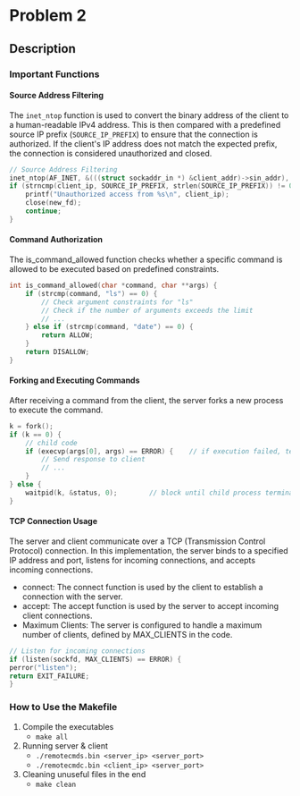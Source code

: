 # Problem 2

## Description

### Important Functions
#### Source Address Filtering

The `inet_ntop` function is used to convert the binary address of the client to a human-readable IPv4 address. This is then compared with a predefined source IP prefix (`SOURCE_IP_PREFIX`) to ensure that the connection is authorized. If the client's IP address does not match the expected prefix, the connection is considered unauthorized and closed.

```c
// Source Address Filtering
inet_ntop(AF_INET, &(((struct sockaddr_in *) &client_addr)->sin_addr), client_ip, sizeof client_ip);
if (strncmp(client_ip, SOURCE_IP_PREFIX, strlen(SOURCE_IP_PREFIX)) != 0) {
    printf("Unauthorized access from %s\n", client_ip);
    close(new_fd);
    continue;
}
```

#### Command Authorization
The is_command_allowed function checks whether a specific command is allowed to be executed based on predefined constraints.
```c
int is_command_allowed(char *command, char **args) {
    if (strcmp(command, "ls") == 0) {
        // Check argument constraints for "ls"
        // Check if the number of arguments exceeds the limit
        // ...
    } else if (strcmp(command, "date") == 0) {
        return ALLOW;
    }
    return DISALLOW;
}
```

#### Forking and Executing Commands
After receiving a command from the client, the server forks a new process to execute the command.
```c
k = fork();
if (k == 0) {
    // child code
    if (execvp(args[0], args) == ERROR) {    // if execution failed, terminate child
        // Send response to client
        // ...
    }
} else {
    waitpid(k, &status, 0);        // block until child process terminates
}
```

#### TCP Connection Usage
The server and client communicate over a TCP (Transmission Control Protocol) connection. In this implementation, the server binds to a specified IP address and port, listens for incoming connections, and accepts incoming connections.

- connect: The connect function is used by the client to establish a connection with the server.
- accept: The accept function is used by the server to accept incoming client connections.
- Maximum Clients: The server is configured to handle a maximum number of clients, defined by MAX_CLIENTS in the code.
```c
// Listen for incoming connections
if (listen(sockfd, MAX_CLIENTS) == ERROR) {
perror("listen");
return EXIT_FAILURE;
}
```

### How to Use the Makefile
1. Compile the executables
   * `make all`
2. Running server & client
   * `./remotecmds.bin <server_ip> <server_port>`
   * `./remotecmdc.bin <client_ip> <server_port>`
3. Cleaning unuseful files in the end
   * `make clean`


